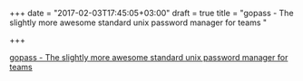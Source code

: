 +++
date = "2017-02-03T17:45:05+03:00"
draft = true
title = "gopass - The slightly more awesome standard unix password manager for teams "

+++

<p><a href="https://t.co/IPEJWNbvi8">gopass - The slightly more awesome standard unix password manager for teams </a></p>
